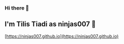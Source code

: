 ### Hi there 👋

## I'm Tilis Tiadi as ninjas007 👋

[https://ninjas007.github.io](https://ninjas007.github.io)
